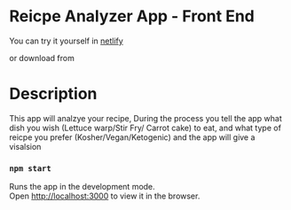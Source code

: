 # Reicpe Analyzer App - Front End
You can try it yourself in [netlify](https://tender-tesla-6d5acb.netlify.app/)

or download from []()

# Description
This app will analzye your recipe, During the process you tell the app what dish 
you wish (Lettuce warp/Stir Fry/ Carrot cake) to eat, and what type of reicpe you 
prefer (Kosher/Vegan/Ketogenic) and the app will give a visalsion  

















### `npm start`

Runs the app in the development mode.<br />
Open [http://localhost:3000](http://localhost:3000) to view it in the browser.
